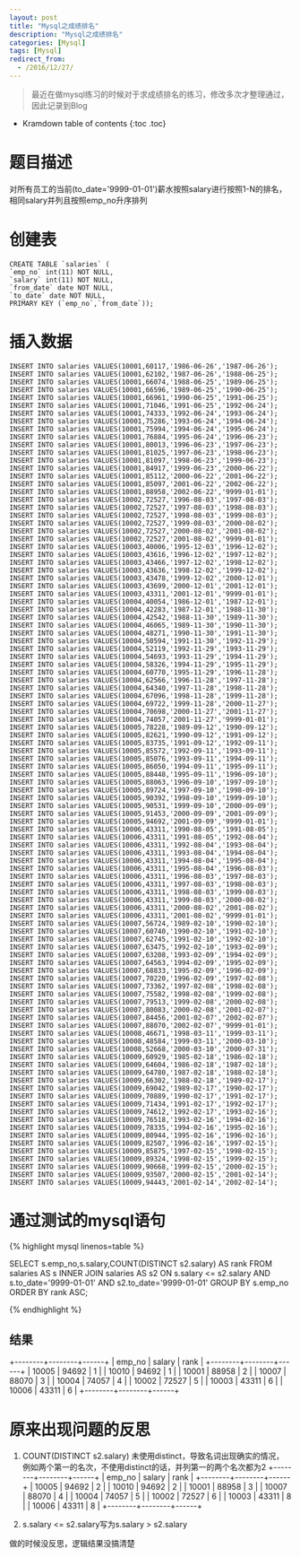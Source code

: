 ```yaml
---
layout: post
title: "Mysql之成绩排名"
description: "Mysql之成绩排名"
categories: [Mysql]
tags: [Mysql]
redirect_from:
  - /2016/12/27/
---
```


> 最近在做mysql练习的时候对于求成绩排名的练习，修改多次才整理通过，因此记录到Blog

* Kramdown table of contents
{:toc .toc}

# 题目描述

对所有员工的当前(to_date='9999-01-01')薪水按照salary进行按照1-N的排名，相同salary并列且按照emp_no升序排列

# 创建表

~~~ mysql
CREATE TABLE `salaries` (
`emp_no` int(11) NOT NULL,
`salary` int(11) NOT NULL,
`from_date` date NOT NULL,
`to_date` date NOT NULL,
PRIMARY KEY (`emp_no`,`from_date`));
~~~

# 插入数据

~~~ mysql
INSERT INTO salaries VALUES(10001,60117,'1986-06-26','1987-06-26');
INSERT INTO salaries VALUES(10001,62102,'1987-06-26','1988-06-25');
INSERT INTO salaries VALUES(10001,66074,'1988-06-25','1989-06-25');
INSERT INTO salaries VALUES(10001,66596,'1989-06-25','1990-06-25');
INSERT INTO salaries VALUES(10001,66961,'1990-06-25','1991-06-25');
INSERT INTO salaries VALUES(10001,71046,'1991-06-25','1992-06-24');
INSERT INTO salaries VALUES(10001,74333,'1992-06-24','1993-06-24');
INSERT INTO salaries VALUES(10001,75286,'1993-06-24','1994-06-24');
INSERT INTO salaries VALUES(10001,75994,'1994-06-24','1995-06-24');
INSERT INTO salaries VALUES(10001,76884,'1995-06-24','1996-06-23');
INSERT INTO salaries VALUES(10001,80013,'1996-06-23','1997-06-23');
INSERT INTO salaries VALUES(10001,81025,'1997-06-23','1998-06-23');
INSERT INTO salaries VALUES(10001,81097,'1998-06-23','1999-06-23');
INSERT INTO salaries VALUES(10001,84917,'1999-06-23','2000-06-22');
INSERT INTO salaries VALUES(10001,85112,'2000-06-22','2001-06-22');
INSERT INTO salaries VALUES(10001,85097,'2001-06-22','2002-06-22');
INSERT INTO salaries VALUES(10001,88958,'2002-06-22','9999-01-01');
INSERT INTO salaries VALUES(10002,72527,'1996-08-03','1997-08-03');
INSERT INTO salaries VALUES(10002,72527,'1997-08-03','1998-08-03');
INSERT INTO salaries VALUES(10002,72527,'1998-08-03','1999-08-03');
INSERT INTO salaries VALUES(10002,72527,'1999-08-03','2000-08-02');
INSERT INTO salaries VALUES(10002,72527,'2000-08-02','2001-08-02');
INSERT INTO salaries VALUES(10002,72527,'2001-08-02','9999-01-01');
INSERT INTO salaries VALUES(10003,40006,'1995-12-03','1996-12-02');
INSERT INTO salaries VALUES(10003,43616,'1996-12-02','1997-12-02');
INSERT INTO salaries VALUES(10003,43466,'1997-12-02','1998-12-02');
INSERT INTO salaries VALUES(10003,43636,'1998-12-02','1999-12-02');
INSERT INTO salaries VALUES(10003,43478,'1999-12-02','2000-12-01');
INSERT INTO salaries VALUES(10003,43699,'2000-12-01','2001-12-01');
INSERT INTO salaries VALUES(10003,43311,'2001-12-01','9999-01-01');
INSERT INTO salaries VALUES(10004,40054,'1986-12-01','1987-12-01');
INSERT INTO salaries VALUES(10004,42283,'1987-12-01','1988-11-30');
INSERT INTO salaries VALUES(10004,42542,'1988-11-30','1989-11-30');
INSERT INTO salaries VALUES(10004,46065,'1989-11-30','1990-11-30');
INSERT INTO salaries VALUES(10004,48271,'1990-11-30','1991-11-30');
INSERT INTO salaries VALUES(10004,50594,'1991-11-30','1992-11-29');
INSERT INTO salaries VALUES(10004,52119,'1992-11-29','1993-11-29');
INSERT INTO salaries VALUES(10004,54693,'1993-11-29','1994-11-29');
INSERT INTO salaries VALUES(10004,58326,'1994-11-29','1995-11-29');
INSERT INTO salaries VALUES(10004,60770,'1995-11-29','1996-11-28');
INSERT INTO salaries VALUES(10004,62566,'1996-11-28','1997-11-28');
INSERT INTO salaries VALUES(10004,64340,'1997-11-28','1998-11-28');
INSERT INTO salaries VALUES(10004,67096,'1998-11-28','1999-11-28');
INSERT INTO salaries VALUES(10004,69722,'1999-11-28','2000-11-27');
INSERT INTO salaries VALUES(10004,70698,'2000-11-27','2001-11-27');
INSERT INTO salaries VALUES(10004,74057,'2001-11-27','9999-01-01');
INSERT INTO salaries VALUES(10005,78228,'1989-09-12','1990-09-12');
INSERT INTO salaries VALUES(10005,82621,'1990-09-12','1991-09-12');
INSERT INTO salaries VALUES(10005,83735,'1991-09-12','1992-09-11');
INSERT INTO salaries VALUES(10005,85572,'1992-09-11','1993-09-11');
INSERT INTO salaries VALUES(10005,85076,'1993-09-11','1994-09-11');
INSERT INTO salaries VALUES(10005,86050,'1994-09-11','1995-09-11');
INSERT INTO salaries VALUES(10005,88448,'1995-09-11','1996-09-10');
INSERT INTO salaries VALUES(10005,88063,'1996-09-10','1997-09-10');
INSERT INTO salaries VALUES(10005,89724,'1997-09-10','1998-09-10');
INSERT INTO salaries VALUES(10005,90392,'1998-09-10','1999-09-10');
INSERT INTO salaries VALUES(10005,90531,'1999-09-10','2000-09-09');
INSERT INTO salaries VALUES(10005,91453,'2000-09-09','2001-09-09');
INSERT INTO salaries VALUES(10005,94692,'2001-09-09','9999-01-01');
INSERT INTO salaries VALUES(10006,43311,'1990-08-05','1991-08-05');
INSERT INTO salaries VALUES(10006,43311,'1991-08-05','1992-08-04');
INSERT INTO salaries VALUES(10006,43311,'1992-08-04','1993-08-04');
INSERT INTO salaries VALUES(10006,43311,'1993-08-04','1994-08-04');
INSERT INTO salaries VALUES(10006,43311,'1994-08-04','1995-08-04');
INSERT INTO salaries VALUES(10006,43311,'1995-08-04','1996-08-03');
INSERT INTO salaries VALUES(10006,43311,'1996-08-03','1997-08-03');
INSERT INTO salaries VALUES(10006,43311,'1997-08-03','1998-08-03');
INSERT INTO salaries VALUES(10006,43311,'1998-08-03','1999-08-03');
INSERT INTO salaries VALUES(10006,43311,'1999-08-03','2000-08-02');
INSERT INTO salaries VALUES(10006,43311,'2000-08-02','2001-08-02');
INSERT INTO salaries VALUES(10006,43311,'2001-08-02','9999-01-01');
INSERT INTO salaries VALUES(10007,56724,'1989-02-10','1990-02-10');
INSERT INTO salaries VALUES(10007,60740,'1990-02-10','1991-02-10');
INSERT INTO salaries VALUES(10007,62745,'1991-02-10','1992-02-10');
INSERT INTO salaries VALUES(10007,63475,'1992-02-10','1993-02-09');
INSERT INTO salaries VALUES(10007,63208,'1993-02-09','1994-02-09');
INSERT INTO salaries VALUES(10007,64563,'1994-02-09','1995-02-09');
INSERT INTO salaries VALUES(10007,68833,'1995-02-09','1996-02-09');
INSERT INTO salaries VALUES(10007,70220,'1996-02-09','1997-02-08');
INSERT INTO salaries VALUES(10007,73362,'1997-02-08','1998-02-08');
INSERT INTO salaries VALUES(10007,75582,'1998-02-08','1999-02-08');
INSERT INTO salaries VALUES(10007,79513,'1999-02-08','2000-02-08');
INSERT INTO salaries VALUES(10007,80083,'2000-02-08','2001-02-07');
INSERT INTO salaries VALUES(10007,84456,'2001-02-07','2002-02-07');
INSERT INTO salaries VALUES(10007,88070,'2002-02-07','9999-01-01');
INSERT INTO salaries VALUES(10008,46671,'1998-03-11','1999-03-11');
INSERT INTO salaries VALUES(10008,48584,'1999-03-11','2000-03-10');
INSERT INTO salaries VALUES(10008,52668,'2000-03-10','2000-07-31');
INSERT INTO salaries VALUES(10009,60929,'1985-02-18','1986-02-18');
INSERT INTO salaries VALUES(10009,64604,'1986-02-18','1987-02-18');
INSERT INTO salaries VALUES(10009,64780,'1987-02-18','1988-02-18');
INSERT INTO salaries VALUES(10009,66302,'1988-02-18','1989-02-17');
INSERT INTO salaries VALUES(10009,69042,'1989-02-17','1990-02-17');
INSERT INTO salaries VALUES(10009,70889,'1990-02-17','1991-02-17');
INSERT INTO salaries VALUES(10009,71434,'1991-02-17','1992-02-17');
INSERT INTO salaries VALUES(10009,74612,'1992-02-17','1993-02-16');
INSERT INTO salaries VALUES(10009,76518,'1993-02-16','1994-02-16');
INSERT INTO salaries VALUES(10009,78335,'1994-02-16','1995-02-16');
INSERT INTO salaries VALUES(10009,80944,'1995-02-16','1996-02-16');
INSERT INTO salaries VALUES(10009,82507,'1996-02-16','1997-02-15');
INSERT INTO salaries VALUES(10009,85875,'1997-02-15','1998-02-15');
INSERT INTO salaries VALUES(10009,89324,'1998-02-15','1999-02-15');
INSERT INTO salaries VALUES(10009,90668,'1999-02-15','2000-02-15');
INSERT INTO salaries VALUES(10009,93507,'2000-02-15','2001-02-14');
INSERT INTO salaries VALUES(10009,94443,'2001-02-14','2002-02-14');
~~~

# 通过测试的mysql语句

{% highlight mysql linenos=table %}

   SELECT s.emp_no,s.salary,COUNT(DISTINCT s2.salary) AS rank FROM salaries AS s INNER JOIN salaries AS s2 ON s.salary <= s2.salary AND s.to_date='9999-01-01' AND s2.to_date='9999-01-01'
	GROUP BY s.emp_no ORDER BY rank ASC;

{% endhighlight %}

## 结果

+--------+--------+------+
| emp_no | salary | rank |
+--------+--------+------+
|  10005 |  94692 |    1 |
|  10010 |  94692 |    1 |
|  10001 |  88958 |    2 |
|  10007 |  88070 |    3 |
|  10004 |  74057 |    4 |
|  10002 |  72527 |    5 |
|  10003 |  43311 |    6 |
|  10006 |  43311 |    6 |
+--------+--------+------+

# 原来出现问题的反思

1. COUNT(DISTINCT s2.salary) 未使用distinct，导致名词出现确实的情况，例如两个第一的名次，不使用distinct的话，并列第一的两个名次都为2
+--------+--------+------+
| emp_no | salary | rank |
+--------+--------+------+
|  10005 |  94692 |    2 |
|  10010 |  94692 |    2 |
|  10001 |  88958 |    3 |
|  10007 |  88070 |    4 |
|  10004 |  74057 |    5 |
|  10002 |  72527 |    6 |
|  10003 |  43311 |    8 |
|  10006 |  43311 |    8 |
+--------+--------+------+

2. s.salary <= s2.salary写为s.salary > s2.salary

做的时候没反思，逻辑结果没搞清楚

